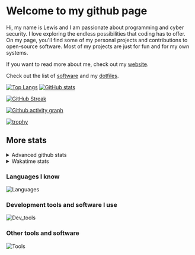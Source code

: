 # Welcome to my github page
Hi, my name is Lewis and I am passionate about programming and cyber security. I love exploring the endless possibilities that coding has to offer. On my page, you'll find some of my personal projects and contributions to open-source software. Most of my projects are just for fun and for my own systems.

If you want to read more about me, check out my [website](https://awesomelewis2007.github.io/).

Check out the list of [software](https://github.com/awesomelewis2007/awesomelewis2007/blob/master/software.md) and my [dotfiles](https://github.com/awesomelewis2007/dotfiles).



[![Top Langs](https://github-readme-stats.vercel.app/api/top-langs/?username=awesomelewis2007&hide=html,css,jupyter%20notebook&langs_count=10&layout=compact&theme=transparent&exclude_repo=GPT-code-repository)](https://github.com/anuraghazra/github-readme-stats) [![GitHub stats](https://github-readme-stats.vercel.app/api?username=awesomelewis2007&show_icons=true&theme=transparent)](https://github.com/anuraghazra/github-readme-stats)

[![GitHub Streak](https://streak-stats.demolab.com?user=Awesomelewis2007&theme=transparent)](https://git.io/streak-stats)

[![Github activity graph](https://github-readme-activity-graph.cyclic.app/graph?username=awesomelewis2007&theme=github-compact&area=true)](https://github.com/ashutosh00710/github-readme-activity-graph)

[![trophy](https://github-profile-trophy.vercel.app/?username=awesomelewis2007&theme=darkhub)](https://github.com/ryo-ma/github-profile-trophy)

## More stats
<details close>
<summary>Advanced github stats</summary>
<br>
  
![Metrics](https://raw.githubusercontent.com/awesomelewis2007/awesomelewis2007/master/github-metrics.svg)
  
</details>

<details close>
<summary>Wakatime stats</summary>
<br>

<!--START_SECTION:waka-->

```text
HTML         50 mins         ██████▒░░░░░░░░░░░░░░░░░░   24.74 %
JavaScript   43 mins         █████▒░░░░░░░░░░░░░░░░░░░   21.21 %
CSS          42 mins         █████▒░░░░░░░░░░░░░░░░░░░   20.88 %
Markdown     21 mins         ██▓░░░░░░░░░░░░░░░░░░░░░░   10.47 %
Python       18 mins         ██▒░░░░░░░░░░░░░░░░░░░░░░   08.76 %
Text         9 mins          █░░░░░░░░░░░░░░░░░░░░░░░░   04.45 %
Other        6 mins          ▓░░░░░░░░░░░░░░░░░░░░░░░░   03.05 %
YAML         2 mins          ▒░░░░░░░░░░░░░░░░░░░░░░░░   01.32 %
C++          2 mins          ▒░░░░░░░░░░░░░░░░░░░░░░░░   01.10 %
Docker       2 mins          ▒░░░░░░░░░░░░░░░░░░░░░░░░   01.07 %
JSON         2 mins          ▒░░░░░░░░░░░░░░░░░░░░░░░░   01.06 %
C            1 min           ▒░░░░░░░░░░░░░░░░░░░░░░░░   00.75 %
Makefile     1 min           ░░░░░░░░░░░░░░░░░░░░░░░░░   00.65 %
Bash         0 secs          ░░░░░░░░░░░░░░░░░░░░░░░░░   00.47 %
Git Config   0 secs          ░░░░░░░░░░░░░░░░░░░░░░░░░   00.02 %
```

<!--END_SECTION:waka-->
</details>

### Languages I know
![Languages](https://skillicons.dev/icons?i=python,cpp,cs,c,javascript,nodejs,dotnet,bash,css,html,rust)
### Development tools and software I use
![Dev_tools](https://skillicons.dev/icons?i=git,docker,github,googlecloud,vscode,visualstudio,raspberrypi,linux,powershell,replit)
### Other tools and software
![Tools](https://skillicons.dev/icons?i=blender,ps,pr,ai,xd,figma)
